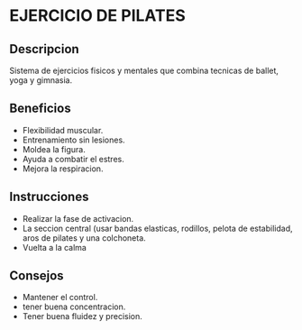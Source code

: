# EJERCICIO DE PILATES

## Descripcion
Sistema de ejercicios fisicos y mentales que combina tecnicas de ballet, yoga y gimnasia.

## Beneficios
- Flexibilidad muscular.
- Entrenamiento sin lesiones.
- Moldea la figura.
- Ayuda a combatir el estres.
- Mejora la respiracion.

## Instrucciones
- Realizar la fase de activacion.
- La seccion central (usar bandas elasticas, rodillos, pelota de estabilidad, aros de pilates y una colchoneta.
- Vuelta a la calma

## Consejos
- Mantener el control.
- tener buena concentracion.
- Tener buena fluidez y precision.
